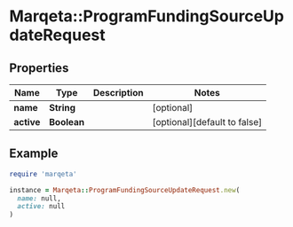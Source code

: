 # Marqeta::ProgramFundingSourceUpdateRequest

## Properties

| Name | Type | Description | Notes |
| ---- | ---- | ----------- | ----- |
| **name** | **String** |  | [optional] |
| **active** | **Boolean** |  | [optional][default to false] |

## Example

```ruby
require 'marqeta'

instance = Marqeta::ProgramFundingSourceUpdateRequest.new(
  name: null,
  active: null
)
```

